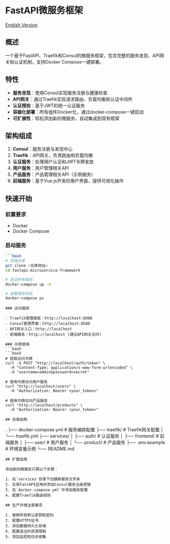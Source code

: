 # FastAPI微服务框架

[English Version](./readme.en.md)

## 概述

一个基于FastAPI、Traefik和Consul的微服务框架，包含完整的服务发现、API网关和认证机制，支持Docker Compose一键部署。

## 特性

- **服务发现**：使用Consul实现服务注册与健康检查
- **API网关**：通过Traefik实现请求路由、负载均衡和认证中间件
- **认证授权**：基于JWT的统一认证服务
- **容器化部署**：所有组件Docker化，通过docker-compose一键启动
- **可扩展性**：轻松添加新的微服务，自动集成到现有框架

## 架构组成

1. **Consul**：服务注册与发现中心
2. **Traefik**：API网关，负责路由和负载均衡
3. **认证服务**：处理用户认证和JWT令牌发放
4. **用户服务**：用户管理相关API
5. **产品服务**：产品管理相关API（示例服务）
6. **前端服务**：基于Vue.js开发的用户界面，提供可视化操作

## 快速开始

### 前置要求

- Docker
- Docker Compose

### 启动服务
```bash
```bash
# 克隆仓库
git clone <仓库地址>
cd fastapi-microservice-framework

# 启动所有服务
docker-compose up -d

# 查看服务状态
docker-compose ps
```
```
### 访问服务

- Traefik管理面板：http://localhost:8080
- Consul管理界面：http://localhost:8500
- API网关入口：http://localhost
- 前端服务：http://localhost (通过API网关访问)

### 示例使用
```bash
```bash
# 获取访问令牌
curl -X POST "http://localhost/auth/token" \
  -H "Content-Type: application/x-www-form-urlencoded" \
  -d "username=admin&password=secret"

# 使用令牌访问用户服务
curl "http://localhost/users" \
  -H "Authorization: Bearer <your_token>"

# 使用令牌访问产品服务
curl "http://localhost/products" \
  -H "Authorization: Bearer <your_token>"
```
```
## 目录结构
```
.
├── docker-compose.yml          # 服务编排配置
├── traefik/                    # Traefik网关配置
│   └── traefik.yml
├── services/
│   ├── auth/                   # 认证服务
│   ├── frontend/               # 前端服务
│   ├── user/                   # 用户服务
│   └── product/                # 产品服务
├── .env.example                # 环境变量示例
└── README.md
```
## 扩展指南

添加新的微服务只需以下步骤：

1. 在`services`目录下创建新服务文件夹
2. 实现FastAPI应用并添加Consul服务注册逻辑
3. 在`docker-compose.yml`中添加服务配置
4. 配置Traefik路由规则

## 生产环境注意事项

1. 替换所有默认密钥和密码
2. 配置HTTPS证书
3. 添加数据持久化存储
4. 配置适当的资源限制
5. 添加监控和日志收集
